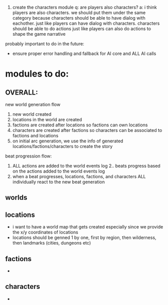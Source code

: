 1. create the characters module 
    q: are players also characters?
    a: i think players are also characters. we should put them under the same
    category because characters should be able to have dialog with eachother.
    just like players can have dialog with characters.
    characters should be able to do actions
    just like players can also do actions
    to shape the game narrative

probably important to do in the future:
- ensure proper error handling and fallback for AI core and ALL AI calls

# modules to do:

## OVERALL:
new world generation flow

1. new world created
2. locations in the world are created
3. factions are created after locations so factions can own locations
4. characters are created after factions so characters can be associated to factions and locations
5. on initial arc generation, we use the info of generated locations/factions/characters to create the story

beat progression flow:
1. ALL actions are added to the world events log
2.. beats progress based on the actions added to the world events log
3. when a beat progresses, locations, factions, and characters ALL individually react to the new beat generation

## worlds

## locations
- i want to have a world map that gets created especially since we provide the x/y coordinates of locations 
- locations should be genned 1 by one, first by region, then wilderness, then landmarks (cities, dungeons etc)

## factions
- 

## characters
- 

